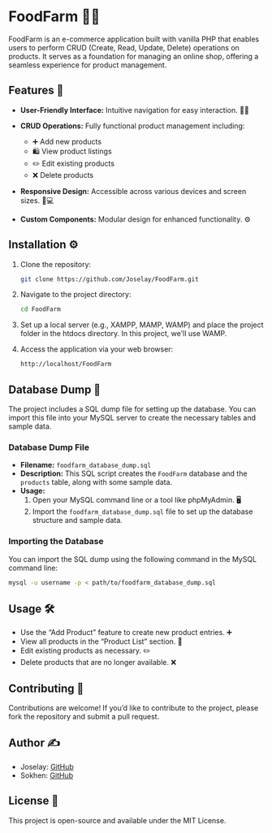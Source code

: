 # FoodFarm 🥕🛒

FoodFarm is an e-commerce application built with vanilla PHP that enables users to perform CRUD (Create, Read, Update, Delete) operations on products. It serves as a foundation for managing an online shop, offering a seamless experience for product management.

## Features 🌟

- **User-Friendly Interface:** Intuitive navigation for easy interaction. 👩‍💻
  
- **CRUD Operations:** Fully functional product management including:
  
  - ➕ Add new products
  - 🛍️ View product listings
  - ✏️ Edit existing products
  - ❌ Delete products
  
- **Responsive Design:** Accessible across various devices and screen sizes. 📱💻
  
- **Custom Components:** Modular design for enhanced functionality. ⚙️

## Installation ⚙️

1. Clone the repository:
   
   ```bash
   git clone https://github.com/Joselay/FoodFarm.git
   ```

2. Navigate to the project directory:
   
   ```bash
   cd FoodFarm
   ```

3. Set up a local server (e.g., XAMPP, MAMP, WAMP) and place the project folder in the htdocs directory. In this project, we'll use WAMP.
   
4. Access the application via your web browser:

   ```bash
   http://localhost/FoodFarm
   ```

## Database Dump 💾

The project includes a SQL dump file for setting up the database. You can import this file into your MySQL server to create the necessary tables and sample data.

### Database Dump File

- **Filename:** `foodfarm_database_dump.sql`
- **Description:** This SQL script creates the `FoodFarm` database and the `products` table, along with some sample data.
- **Usage:**
  1. Open your MySQL command line or a tool like phpMyAdmin. 🖥️
  2. Import the `foodfarm_database_dump.sql` file to set up the database structure and sample data.

### Importing the Database

You can import the SQL dump using the following command in the MySQL command line:

```bash
mysql -u username -p < path/to/foodfarm_database_dump.sql
```

## Usage 🛠️

- Use the “Add Product” feature to create new product entries. ➕
- View all products in the “Product List” section. 🛒
- Edit existing products as necessary. ✏️
- Delete products that are no longer available. ❌

## Contributing 🤝

Contributions are welcome! If you’d like to contribute to the project, please fork the repository and submit a pull request.

## Author ✍️

- Joselay: [GitHub](https://github.com/Joselay)
- Sokhen: [GitHub](https://github.com/simsokhen70)

## License 📄

This project is open-source and available under the MIT License.
